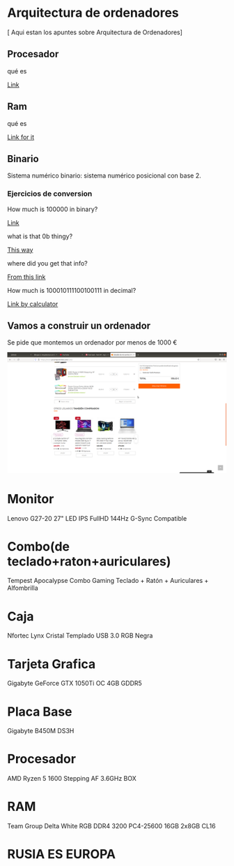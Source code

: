 # Arquitectura de ordenadores
[
Aqui estan los apuntes sobre Arquitectura de Ordenadores]

## Procesador 

qué es

[Link](https://es.wikipedia.org/wiki/Unidad_central_de_procesamiento)

## Ram 

qué es

[Link for it](https://es.wikipedia.org/wiki/Memoria_de_acceso_aleatorio)


## Binario


Sistema numérico binario: sistema numérico posicional con base 2.

### Ejercicios de conversion

How much is 100000 in binary?

[Link](https://www.google.com/search?channel=fs&client=ubuntu&q=How+much+is+100000+in+binary%3F)

what is that 0b thingy?

[This way](https://www.codecademy.com/forum_questions/513960d774ceaac1a4000766)

where did you get that info? 

[From this link](https://www.google.com/search?channel=fs&client=ubuntu&q=How+much+is+100000+in+binary%3F)

How much is 100010111100100111 in decimal?

[Link by calculator](https://www.google.com/search?channel=fs&client=ubuntu&q=How+much+is+100010111100100111+in+decimal%3F)


## Vamos a construir un ordenador

Se pide que montemos un ordenador por menos de 1000 €

![](https://raw.githubusercontent.com/VitasB/primertrimestre/main/Captura%20de%20pantalla%20de%202021-09-22%2013-06-58.png)

# Monitor

Lenovo G27-20 27" LED IPS FullHD 144Hz G-Sync Compatible

# Combo(de teclado+raton+auriculares)

Tempest Apocalypse Combo Gaming Teclado + Ratón + Auriculares + Alfombrilla 

# Caja

Nfortec Lynx Cristal Templado USB 3.0 RGB Negra 

# Tarjeta Grafica

Gigabyte GeForce GTX 1050Ti OC 4GB GDDR5 

# Placa Base

Gigabyte B450M DS3H

# Procesador

AMD Ryzen 5 1600 Stepping AF 3.6GHz BOX 

# RAM

Team Group Delta White RGB DDR4 3200 PC4-25600 16GB 2x8GB CL16

# RUSIA ES EUROPA






